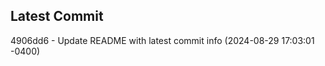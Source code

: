 
## Latest Commit
4906dd6 - Update README with latest commit info (2024-08-29 17:03:01 -0400) <Yunxi-Zhou>
